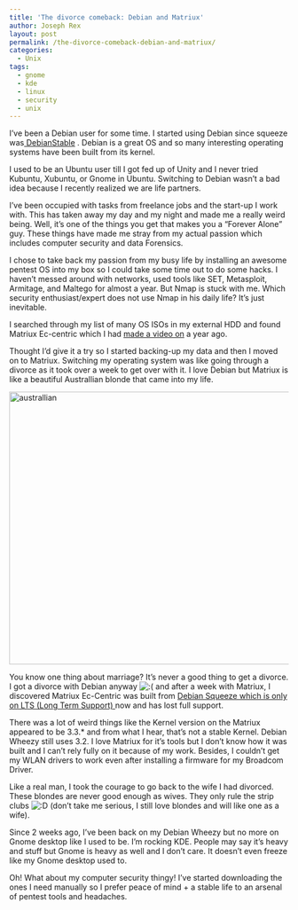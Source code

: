 ```yaml
---
title: 'The divorce comeback: Debian and Matriux'
author: Joseph Rex
layout: post
permalink: /the-divorce-comeback-debian-and-matriux/
categories:
  - Unix
tags:
  - gnome
  - kde
  - linux
  - security
  - unix
---
```

I&#8217;ve been a Debian user for some time. I started using Debian since squeeze was<a href="https://wiki.debian.org/DebianStable" target="_blank"> DebianStable</a> . Debian is a great OS and so many interesting operating systems have been built from its kernel.

I used to be an Ubuntu user till I got fed up of Unity and I never tried Kubuntu, Xubuntu, or Gnome in Ubuntu. Switching to Debian wasn&#8217;t a bad idea because I recently realized we are life partners.

I&#8217;ve been occupied with tasks from freelance jobs and the start-up I work with. This has taken away my day and my night and made me a really weird being. Well, it&#8217;s one of the things you get that makes you a &#8220;Forever Alone&#8221; guy. These things have made me stray from my actual passion which includes computer security and data Forensics.

I chose to take back my passion from my busy life by installing an awesome pentest OS into my box so I could take some time out to do some hacks. I haven&#8217;t messed around with networks, used tools like SET, Metasploit, Armitage, and Maltego for almost a year. But Nmap is stuck with me. Which security enthusiast/expert does not use Nmap in his daily life? It&#8217;s just inevitable.

I searched through my list of many OS ISOs in my external HDD and found Matriux Ec-centric which I had <a href="https://www.youtube.com/watch?v=z3hdPlzXJdU" target="_blank">made a video on</a> a year ago.

Thought I&#8217;d give it a try so I started backing-up my data and then I moved on to Matriux. Switching my operating system was like going through a divorce as it took over a week to get over with it. I love Debian but Matriux is like a beautiful Australlian blonde that came into my life.

[<img class="aligncenter size-full wp-image-134" src="http://josephrex.me/wp-content/uploads/2014/07/australlian.jpg" alt="australlian" width="640" height="492" />][1]

You know one thing about marriage? It&#8217;s never a good thing to get a divorce. I got a divorce with Debian anyway <img src="http://josephrex.me/wp-includes/images/smilies/icon_sad.gif" alt=":(" class="wp-smiley" /> and after a week with Matriux, I discovered Matriux Ec-Centric was built from <a href="https://www.debian.org/News/2014/20140424" target="_blank">Debian Squeeze which is only on LTS (Long Term Support) </a>now and has lost full support.

There was a lot of weird things like the Kernel version on the Matriux appeared to be 3.3.* and from what I hear, that&#8217;s not a stable Kernel. Debian Wheezy still uses 3.2. I love Matriux for it&#8217;s tools but I don&#8217;t know how it was built and I can&#8217;t rely fully on it because of my work. Besides, I couldn&#8217;t get my WLAN drivers to work even after installing a firmware for my Broadcom Driver.

Like a real man, I took the courage to go back to the wife I had divorced. These blondes are never good enough as wives. They only rule the strip clubs <img src="http://josephrex.me/wp-includes/images/smilies/icon_biggrin.gif" alt=":D" class="wp-smiley" /> (don&#8217;t take me serious, I still love blondes and will like one as a wife).

Since 2 weeks ago, I&#8217;ve been back on my Debian Wheezy but no more on Gnome desktop like I used to be. I&#8217;m rocking KDE. People may say it&#8217;s heavy and stuff but Gnome is heavy as well and I don&#8217;t care. It doesn&#8217;t even freeze like my Gnome desktop used to.

Oh! What about my computer security thingy! I&#8217;ve started downloading the ones I need manually so I prefer peace of mind + a stable life to an arsenal of pentest tools and headaches.

 [1]: http://josephrex.me/wp-content/uploads/2014/07/australlian.jpg